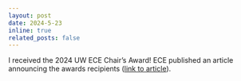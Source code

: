 ```yaml
---
layout: post
date: 2024-5-23
inline: true
related_posts: false
---
```

I received the 2024 UW ECE Chair’s Award! ECE published an article announcing the awards recipients (<a href="https://www.ece.uw.edu/spotlight/2024-uwece-awards/">link to article</a>).
